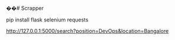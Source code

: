 ��#   S c r a p p e r 


pip install flask selenium requests


http://127.0.0.1:5000/search?position=DevOps&location=Bangalore

 
 
